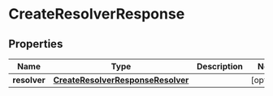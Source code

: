 

# CreateResolverResponse


## Properties

| Name | Type | Description | Notes |
|------------ | ------------- | ------------- | -------------|
|**resolver** | [**CreateResolverResponseResolver**](CreateResolverResponseResolver.md) |  |  [optional] |



